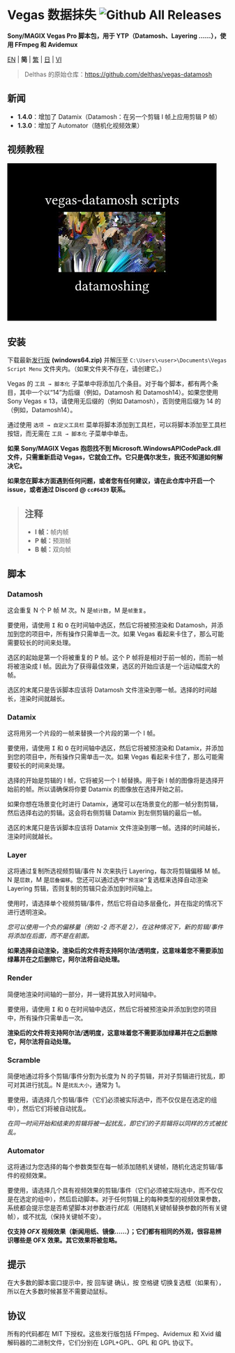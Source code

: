 # Vegas 数据抹失 ![Github All Releases](https://img.shields.io/github/downloads/delthas/vegas-datamosh/total.svg?style=flat-square)
**Sony/MAGIX Vegas Pro 脚本包，用于 YTP（Datamosh、Layering ……），使用 FFmpeg 和 Avidemux**

[EN](README.md) | **简** | [繁](README_zh-TW.md) | [日](README_ja-JP.md) | [VI](README_vi-VN.md)

> Delthas 的原始仓库：https://github.com/delthas/vegas-datamosh

## 新闻
- **1.4.0**：增加了 Datamix（Datamosh：在另一个剪辑 I 帧上应用剪辑 P 帧）
- **1.3.0**：增加了 Automator（随机化视频效果）

## 视频教程
[![youtube video tutorial](0.jpg)](https://www.youtube.com/watch?v=6D2lW6H0bb8)
<!-- Raw image link: https://img.youtube.com/vi/6D2lW6H0bb8/0.jpg -->

## 安装
下载最新[发行版](../releases/latest) **(windows64.zip)** 并解压至 ```C:\Users\<user>\Documents\Vegas Script Menu``` 文件夹内。（如果文件夹不存在，请创建它。）

Vegas 的 `工具 → 脚本化` 子菜单中将添加几个条目。对于每个脚本，都有两个条目，其中一个以“14”为后缀（例如，Datamosh 和 Datamosh14）。如果您使用 Sony Vegas ≤ 13，请使用无后缀的（例如 Datamosh），否则使用后缀为 14 的（例如，Datamosh14）。

通过使用 `选项 → 自定义工具栏` 菜单将脚本添加到工具栏，可以将脚本添加至工具栏按钮，而无需在 `工具 → 脚本化` 子菜单中单击。

**如果 Sony/MAGIX Vegas 抱怨找不到 Microsoft.WindowsAPICodePack.dll 文件，只需重新启动 Vegas，它就会工作。它只是偶尔发生，我还不知道如何解决它。**

**如果您在脚本方面遇到任何问题，或者您有任何建议，请在此仓库中开启一个 issue，或者通过 Discord @ `cc#6439` 联系。**

> ## 注释
> * **I 帧：**<wbr />帧内帧
> * **P 帧：**<wbr />预测帧
> * **B 帧：**<wbr />双向帧

## 脚本

### Datamosh
这会重复 N 个 P 帧 M 次。N 是`帧计数`，M 是`帧重复`。

要使用，请使用 <kbd>I</kbd> 和 <kbd>O</kbd> 在时间轴中选区，然后它将被预渲染和 Datamosh，并添加到您的项目中，所有操作只需单击一次。如果 Vegas 看起来卡住了，那么可能需要较长的时间来处理。

选区的起始是第一个将被重复的 P 帧。这个 P 帧将是相对于前一帧的，而前一帧将被渲染成 I 帧。因此为了获得最佳效果，选区的开始应该是一个运动幅度大的帧。

选区的末尾只是告诉脚本应该将 Datamosh 文件渲染到哪一帧。选择的时间越长，渲染时间就越长。

### Datamix
这将用另一个片段的一帧来替换一个片段的第一个 I 帧。

要使用，请使用 <kbd>I</kbd> 和 <kbd>O</kbd> 在时间轴中选区，然后它将被预渲染和 Datamix，并添加到您的项目中，所有操作只需单击一次。如果 Vegas 看起来卡住了，那么可能需要较长的时间来处理。

选择的开始是剪辑的 I 帧，它将被另一个 I 帧替换。用于新 I 帧的图像将是选择开始前的帧。所以请确保将你要 Datamix 的图像放在选择开始之前。

如果你想在场景变化时进行 Datamix，通常可以在场景变化的那一帧分割剪辑，然后选择右边的剪辑。这会将右侧剪辑 Datamix 到左侧剪辑的最后一帧。

选区的末尾只是告诉脚本应该将 Datamix 文件渲染到哪一帧。选择的时间越长，渲染时间就越长。

### Layer
这将通过复制所选视频剪辑/事件 N 次来执行 Layering，每次将剪辑偏移 M 帧。N 是`层数`，M 是`层叠偏移`。您还可以通过选中`“预渲染”`复选框来选择自动渲染 Layering 剪辑，否则复制的剪辑只会添加到时间轴上。

使用时，请选择单个视频剪辑/事件，然后它将自动多层叠化，并在指定的情况下进行透明渲染。

*您可以使用一个负的偏移量（例如 -2 而不是 2），在这种情况下，新的剪辑/事件将添加在后面，而不是在前面。*

**如果选择自动渲染，渲染后的文件将支持阿尔法/透明度，这意味着您不需要添加绿幕并在之后删除它，阿尔法将自动处理。**

### Render
简便地渲染时间轴的一部分，并一键将其放入时间轴中。

要使用，请使用 <kbd>I</kbd> 和 <kbd>O</kbd> 在时间轴中选区，然后它将被预渲染并添加到您的项目中，所有操作只需单击一次。

**渲染后的文件将支持阿尔法/透明度，这意味着您不需要添加绿幕并在之后删除它，阿尔法将自动处理。**

### Scramble
简便地通过将多个剪辑/事件分割为长度为 N 的子剪辑，并对子剪辑进行扰乱，即可对其进行扰乱。N 是`扰乱大小`，通常为 1。

要使用，请选择几个剪辑/事件（它们必须被实际选中，而不仅仅是在选定的组中），然后它们将被自动扰乱。

*在同一时间开始和结束的剪辑将被一起扰乱，即它们的子剪辑将以同样的方式被扰乱。*

### Automator
这将通过为您选择的每个参数类型在每一帧添加随机关键帧，随机化选定剪辑/事件的视频效果。

要使用，请选择几个具有视频效果的剪辑/事件（它们必须被实际选中，而不仅仅是在选定的组中），然后启动脚本。对于任何剪辑上的每种类型的视频效果参数，系统都会提示您是否希望脚本对参数进行*扰乱*（用随机关键帧替换参数的所有关键帧），或不扰乱（保持关键帧不变）。

**仅支持 *OFX* 视频效果（新闻用纸、镜像……）；它们都有相同的外观，很容易辨识哪些是 OFX 效果。其它效果将被忽略。**

## 提示
在大多数的脚本窗口提示中，按 <kbd>回车键</kbd> 确认，按 <kbd>空格键</kbd> 切换复选框（如果有），所以在大多数时候甚至不需要动鼠标。

## 协议
所有的代码都在 MIT 下授权。这些发行版包括 FFmpeg、Avidemux 和 Xvid 编解码器的二进制文件，它们分别在 LGPL+GPL、GPL 和 GPL 协议下。
